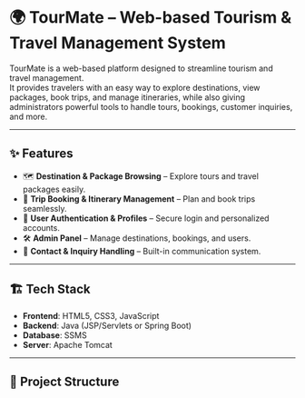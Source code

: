 # 🌍 TourMate – Web-based Tourism & Travel Management System

TourMate is a web-based platform designed to streamline tourism and travel management.  
It provides travelers with an easy way to explore destinations, view packages, book trips, and manage itineraries, while also giving administrators powerful tools to handle tours, bookings, customer inquiries, and more.

---

## ✨ Features

- 🗺️ **Destination & Package Browsing** – Explore tours and travel packages easily.  
- 📅 **Trip Booking & Itinerary Management** – Plan and book trips seamlessly.  
- 👤 **User Authentication & Profiles** – Secure login and personalized accounts.  
- 🛠️ **Admin Panel** – Manage destinations, bookings, and users.  
- 📧 **Contact & Inquiry Handling** – Built-in communication system.  

---

## 🏗️ Tech Stack

- **Frontend**: HTML5, CSS3, JavaScript  
- **Backend**: Java (JSP/Servlets or Spring Boot)  
- **Database**: SSMS 
- **Server**: Apache Tomcat  

---

## 📂 Project Structure

